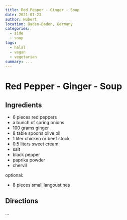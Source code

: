 ```yaml
---
title: Red Pepper - Ginger - Soup
date: 2021-01-23
author: Hubert
location: Baden-Baden, Germany
categories:
  - side
  - soup
tags:
  - halal
  - vegan
  - vegetarian
summary: ...
---
```


# Red Pepper - Ginger - Soup

## Ingredients

* 6 pieces red peppers
* a bunch of spring onions
* 100 grams ginger
* 8 table spoons olive oil
* 1 liter chicken or beef stock
* 0.5 liters sweet cream
* salt
* black pepper
* paprika powder
* chervil

optional:

* 8 pieces small langoustines

<!-- more -->

## Directions

...
